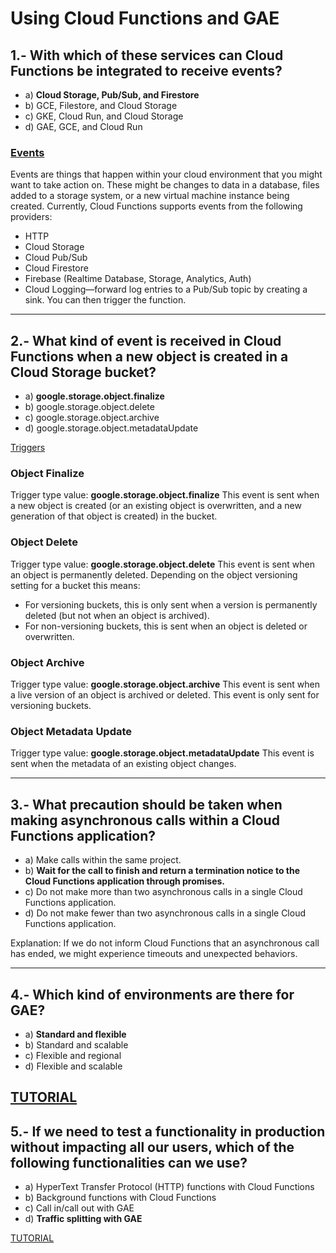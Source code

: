 # Using Cloud Functions and GAE

## 1.- With which of these services can Cloud Functions be integrated to receive events? 

- a) **Cloud Storage, Pub/Sub, and Firestore**
- b) GCE, Filestore, and Cloud Storage
- c) GKE, Cloud Run, and Cloud Storage 
- d) GAE, GCE, and Cloud Run


### [Events](https://cloud.google.com/functions/docs/concepts/events-triggers)

Events are things that happen within your cloud environment that you might want to take action on. These might be changes to data in a database, files added to a storage system, or a new virtual machine instance being created. Currently, Cloud Functions supports events from the following providers:

- HTTP
- Cloud Storage
- Cloud Pub/Sub
- Cloud Firestore
- Firebase (Realtime Database, Storage, Analytics, Auth)
- Cloud Logging—forward log entries to a Pub/Sub topic by creating a sink. You can then trigger the function.

---

## 2.- What kind of event is received in Cloud Functions when a new object is created in a Cloud Storage bucket? 

- a) **google.storage.object.finalize** 
- b) google.storage.object.delete 
- c) google.storage.object.archive 
- d) google.storage.object.metadataUpdate


[Triggers](https://cloud.google.com/functions/docs/calling/storage)

### Object Finalize
Trigger type value: **google.storage.object.finalize**
This event is sent when a new object is created (or an existing object is overwritten, and a new generation of that object is created) in the bucket.

### Object Delete
Trigger type value: **google.storage.object.delete**
This event is sent when an object is permanently deleted. Depending on the object versioning setting for a bucket this means:
- For versioning buckets, this is only sent when a version is permanently deleted (but not when an object is archived).
- For non-versioning buckets, this is sent when an object is deleted or overwritten.

### Object Archive
Trigger type value: **google.storage.object.archive**
This event is sent when a live version of an object is archived or deleted.
This event is only sent for versioning buckets.

### Object Metadata Update
Trigger type value: **google.storage.object.metadataUpdate**
This event is sent when the metadata of an existing object changes.

---
## 3.- What precaution should be taken when making asynchronous calls within a Cloud Functions application? 

- a) Make calls within the same project. 
- b) **Wait for the call to finish and return a termination notice to the Cloud Functions application through promises.** 
- c) Do not make more than two asynchronous calls in a single Cloud Functions application. 
- d) Do not make fewer than two asynchronous calls in a single Cloud Functions application. 

Explanation: If we do not inform Cloud Functions that an asynchronous call has ended, we might experience timeouts and unexpected behaviors.

---
## 4.- Which kind of environments are there for GAE? 

- a) **Standard and flexible** 
- b) Standard and scalable 
- c) Flexible and regional 
- d) Flexible and scalable 

[TUTORIAL](https://medium.com/google-cloud/scaling-google-app-engine-to-no-instances-or-maybe-just-1-37be4e8d4230)
---
## 5.- If we need to test a functionality in production without impacting all our users, which of the following functionalities can we use? 

- a) HyperText Transfer Protocol (HTTP) functions with Cloud Functions
- b) Background functions with Cloud Functions 
- c) Call in/call out with GAE 
- d) **Traffic splitting with GAE**

[TUTORIAL](https://www.youtube.com/watch?v=bmh9gzi4UZI)
